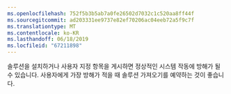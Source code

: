 ```yaml
---
ms.openlocfilehash: 752f5b3b5ab7a0fe26502d7032c1c520aa8ff44f
ms.sourcegitcommit: ad203331ee9737e82ef70206ac04eeb72a5f9c7f
ms.translationtype: MT
ms.contentlocale: ko-KR
ms.lasthandoff: 06/18/2019
ms.locfileid: "67211898"
---
```

솔루션을 설치하거나 사용자 지정 항목을 게시하면 정상적인 시스템 작동에 방해가 될 수 있습니다. 사용자에게 가장 방해가 적을 때 솔루션 가져오기를 예약하는 것이 좋습니다.